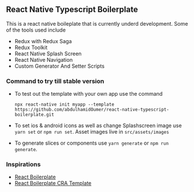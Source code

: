 ## React Native Typescript Boilerplate

This is a react native boileplate that is currently underd development. Some of the tools used include

- Redux with Redux Saga
- Redux Toolkit
- React Native Splash Screen
- React Native Navigation
- Custom Generator And Setter Scripts

### Command to try till stable version

- To test out the template with your own app use the command

  ```
  npx react-native init myapp --template https://github.com/abdulhamidOumer/react-native-typescript-boilerplate.git
  ```

- To set ios & android icons as well as change Splashscreen image use
  `yarn set` or `npm run set`. Asset images live in `src/assets/images`
- To generate slices or components use `yarn generate` or `npm run generate`.

### Inspirations

- [React Boilerplate](https://github.com/react-boilerplate/react-boilerplate)
- [React Boilerplate CRA Template](https://github.com/react-boilerplate/react-boilerplate-cra-template)
